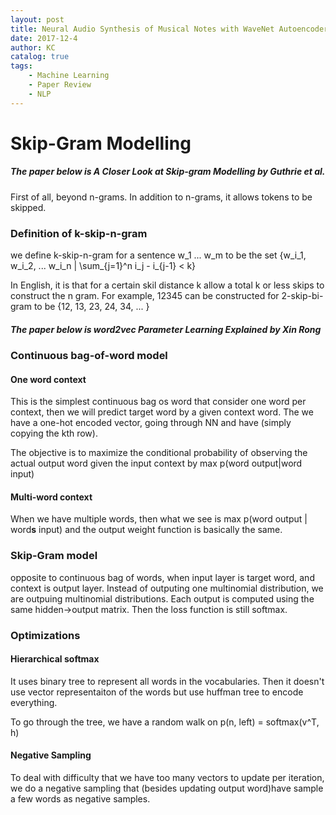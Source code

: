 ```yaml
---
layout: post
title: Neural Audio Synthesis of Musical Notes with WaveNet Autoencoders
date: 2017-12-4
author: KC
catalog: true
tags:
    - Machine Learning
    - Paper Review
    - NLP
---
```



# Skip-Gram Modelling 

##### The paper below is A Closer Look at Skip-gram Modelling by Guthrie et al. 

First of all, beyond n-grams. In addition to n-grams, it allows tokens to be skipped. 

### Definition of k-skip-n-gram
we define k-skip-n-gram for a sentence w_1 ... w_m to be the set 
{w_i_1, w_i_2, ... w_i_n | \sum_{j=1}^n i_j - i_{j-1} < k}

In English, it is that for a certain skil distance k allow a total k or less skips to construct the n gram. For example, 12345 can be constructed for 2-skip-bi-gram to be {12, 13, 23, 24, 34, ... }

##### The paper below is word2vec Parameter Learning Explained by Xin Rong

### Continuous bag-of-word model
#### One word context
This is the simplest continuous bag os word that consider one word per context, then we will predict target word by a given context word. 
The we have a one-hot encoded vector, going through NN and have (simply copying the kth row). 

The objective is to maximize the conditional probability of observing the actual output word given the input context by max p(word output|word input)

#### Multi-word context 
When we have multiple words, then what we see is 
max p(word output | word**s** input)
and the output weight function is basically the same. 

### Skip-Gram model 
opposite to continuous bag of words, when input layer is target word, and context is output layer. Instead of outputing one multinomial distribution, we are outpuing multinomial distributions. Each output is computed using the same hidden→output matrix. Then the loss function is still softmax. 

### Optimizations 
#### Hierarchical softmax 
It uses binary tree to represent all words in the vocabularies. Then it doesn't use vector representaiton of the words but use huffman tree to encode everything. 

To go through the tree, we have a random walk on 
p(n, left) = softmax(v^T, h)

#### Negative Sampling 
To deal with difficulty that we have too many vectors to update per iteration, we do a negative sampling that (besides updating output word)have sample a few words as negative samples. 